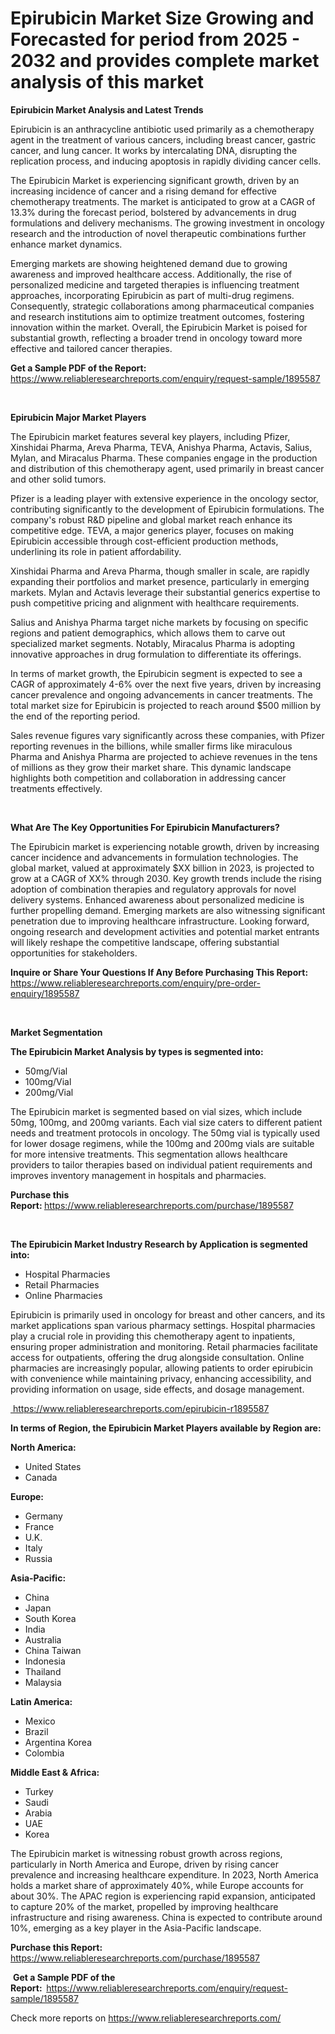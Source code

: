 <p><h1>Epirubicin Market Size Growing and Forecasted for period from 2025 - 2032 and provides complete market analysis of this market</h1></p><p><strong>Epirubicin Market Analysis and Latest Trends</strong></p>
<p><p>Epirubicin is an anthracycline antibiotic used primarily as a chemotherapy agent in the treatment of various cancers, including breast cancer, gastric cancer, and lung cancer. It works by intercalating DNA, disrupting the replication process, and inducing apoptosis in rapidly dividing cancer cells.</p><p>The Epirubicin Market is experiencing significant growth, driven by an increasing incidence of cancer and a rising demand for effective chemotherapy treatments. The market is anticipated to grow at a CAGR of 13.3% during the forecast period, bolstered by advancements in drug formulations and delivery mechanisms. The growing investment in oncology research and the introduction of novel therapeutic combinations further enhance market dynamics.</p><p>Emerging markets are showing heightened demand due to growing awareness and improved healthcare access. Additionally, the rise of personalized medicine and targeted therapies is influencing treatment approaches, incorporating Epirubicin as part of multi-drug regimens. Consequently, strategic collaborations among pharmaceutical companies and research institutions aim to optimize treatment outcomes, fostering innovation within the market. Overall, the Epirubicin Market is poised for substantial growth, reflecting a broader trend in oncology toward more effective and tailored cancer therapies.</p></p>
<p><strong>Get a Sample PDF of the Report:&nbsp;</strong> <a href="https://www.reliableresearchreports.com/enquiry/request-sample/1895587?utm_campaign=3124&utm_medium=2&utm_source=Github&utm_content=ia&utm_term=08032025&utm_id=epirubicin">https://www.reliableresearchreports.com/enquiry/request-sample/1895587</a></p>
<p>&nbsp;</p>
<p><strong>Epirubicin Major Market Players</strong></p>
<p><p>The Epirubicin market features several key players, including Pfizer, Xinshidai Pharma, Areva Pharma, TEVA, Anishya Pharma, Actavis, Salius, Mylan, and Miracalus Pharma. These companies engage in the production and distribution of this chemotherapy agent, used primarily in breast cancer and other solid tumors.</p><p>Pfizer is a leading player with extensive experience in the oncology sector, contributing significantly to the development of Epirubicin formulations. The company's robust R&D pipeline and global market reach enhance its competitive edge. TEVA, a major generics player, focuses on making Epirubicin accessible through cost-efficient production methods, underlining its role in patient affordability.</p><p>Xinshidai Pharma and Areva Pharma, though smaller in scale, are rapidly expanding their portfolios and market presence, particularly in emerging markets. Mylan and Actavis leverage their substantial generics expertise to push competitive pricing and alignment with healthcare requirements.</p><p>Salius and Anishya Pharma target niche markets by focusing on specific regions and patient demographics, which allows them to carve out specialized market segments. Notably, Miracalus Pharma is adopting innovative approaches in drug formulation to differentiate its offerings.</p><p>In terms of market growth, the Epirubicin segment is expected to see a CAGR of approximately 4-6% over the next five years, driven by increasing cancer prevalence and ongoing advancements in cancer treatments. The total market size for Epirubicin is projected to reach around $500 million by the end of the reporting period.</p><p>Sales revenue figures vary significantly across these companies, with Pfizer reporting revenues in the billions, while smaller firms like miraculous Pharma and Anishya Pharma are projected to achieve revenues in the tens of millions as they grow their market share. This dynamic landscape highlights both competition and collaboration in addressing cancer treatments effectively.</p></p>
<p>&nbsp;</p>
<p><strong>What Are The Key Opportunities For Epirubicin Manufacturers?</strong></p>
<p><p>The Epirubicin market is experiencing notable growth, driven by increasing cancer incidence and advancements in formulation technologies. The global market, valued at approximately $XX billion in 2023, is projected to grow at a CAGR of XX% through 2030. Key growth trends include the rising adoption of combination therapies and regulatory approvals for novel delivery systems. Enhanced awareness about personalized medicine is further propelling demand. Emerging markets are also witnessing significant penetration due to improving healthcare infrastructure. Looking forward, ongoing research and development activities and potential market entrants will likely reshape the competitive landscape, offering substantial opportunities for stakeholders.</p></p>
<p><strong>Inquire or Share Your Questions If Any Before Purchasing This Report:</strong> <a href="https://www.reliableresearchreports.com/enquiry/pre-order-enquiry/1895587?utm_campaign=3124&utm_medium=2&utm_source=Github&utm_content=ia&utm_term=08032025&utm_id=epirubicin">https://www.reliableresearchreports.com/enquiry/pre-order-enquiry/1895587</a></p>
<p>&nbsp;</p>
<p><strong>Market Segmentation</strong></p>
<p><strong>The Epirubicin Market Analysis by types is segmented into:</strong></p>
<p><ul><li>50mg/Vial</li><li>100mg/Vial</li><li>200mg/Vial</li></ul></p>
<p><p>The Epirubicin market is segmented based on vial sizes, which include 50mg, 100mg, and 200mg variants. Each vial size caters to different patient needs and treatment protocols in oncology. The 50mg vial is typically used for lower dosage regimens, while the 100mg and 200mg vials are suitable for more intensive treatments. This segmentation allows healthcare providers to tailor therapies based on individual patient requirements and improves inventory management in hospitals and pharmacies.</p></p>
<p><strong>Purchase this Report:&nbsp;</strong><a href="https://www.reliableresearchreports.com/purchase/1895587?utm_campaign=3124&utm_medium=2&utm_source=Github&utm_content=ia&utm_term=08032025&utm_id=epirubicin">https://www.reliableresearchreports.com/purchase/1895587</a></p>
<p>&nbsp;</p>
<p><strong>The Epirubicin Market Industry Research by Application is segmented into:</strong></p>
<p><ul><li>Hospital Pharmacies</li><li>Retail Pharmacies</li><li>Online Pharmacies</li></ul></p>
<p><p>Epirubicin is primarily used in oncology for breast and other cancers, and its market applications span various pharmacy settings. Hospital pharmacies play a crucial role in providing this chemotherapy agent to inpatients, ensuring proper administration and monitoring. Retail pharmacies facilitate access for outpatients, offering the drug alongside consultation. Online pharmacies are increasingly popular, allowing patients to order epirubicin with convenience while maintaining privacy, enhancing accessibility, and providing information on usage, side effects, and dosage management.</p></p>
<p><a href="https://www.reliableresearchreports.com/epirubicin-r1895587?utm_campaign=3124&utm_medium=2&utm_source=Github&utm_content=ia&utm_term=08032025&utm_id=epirubicin">&nbsp;https://www.reliableresearchreports.com/epirubicin-r1895587</a></p>
<p><strong>In terms of Region, the Epirubicin Market Players available by Region are:</strong></p>
<p>
    <p> <strong> North America: </strong>
        <ul>
            <li>United States</li>
            <li>Canada</li>
        </ul>
        </p> 
    <p> <strong> Europe: </strong>
        <ul>
            <li>Germany</li>
            <li>France</li>
            <li>U.K.</li>
            <li>Italy</li>
            <li>Russia</li>
        </ul>
        </p> 
    <p> <strong> Asia-Pacific: </strong>
        <ul>
            <li>China</li>
            <li>Japan</li>
            <li>South Korea</li>
            <li>India</li>
            <li>Australia</li>
            <li>China Taiwan</li>
            <li>Indonesia</li>
            <li>Thailand</li>
            <li>Malaysia</li>
        </ul>
        </p> 
    <p> <strong> Latin America: </strong>
        <ul>
            <li>Mexico</li>
            <li>Brazil</li>
            <li>Argentina Korea</li>
            <li>Colombia</li>
        </ul>
        </p> 
    <p> <strong> Middle East & Africa: </strong>
        <ul>
            <li>Turkey</li>
            <li>Saudi</li>
            <li>Arabia</li>
            <li>UAE</li>
            <li>Korea</li>
        </ul>
    </p>
    </p>
<p><p>The Epirubicin market is witnessing robust growth across regions, particularly in North America and Europe, driven by rising cancer prevalence and increasing healthcare expenditure. In 2023, North America holds a market share of approximately 40%, while Europe accounts for about 30%. The APAC region is experiencing rapid expansion, anticipated to capture 20% of the market, propelled by improving healthcare infrastructure and rising awareness. China is expected to contribute around 10%, emerging as a key player in the Asia-Pacific landscape.</p></p>
<p><strong>Purchase this Report: </strong><a href="https://www.reliableresearchreports.com/purchase/1895587?utm_campaign=3124&utm_medium=2&utm_source=Github&utm_content=ia&utm_term=08032025&utm_id=epirubicin">https://www.reliableresearchreports.com/purchase/1895587</a></p>
<p>&nbsp;<strong>Get a Sample PDF of the Report:&nbsp;&nbsp;</strong><a href="https://www.reliableresearchreports.com/enquiry/request-sample/1895587?utm_campaign=3124&utm_medium=2&utm_source=Github&utm_content=ia&utm_term=08032025&utm_id=epirubicin">https://www.reliableresearchreports.com/enquiry/request-sample/1895587</a></p>
<p><strong></strong></p>
<p>Check more reports on <a href="https://www.reliableresearchreports.com/?utm_campaign=3124&utm_medium=2&utm_source=Github&utm_content=ia&utm_term=08032025&utm_id=epirubicin">https://www.reliableresearchreports.com/</a></p>